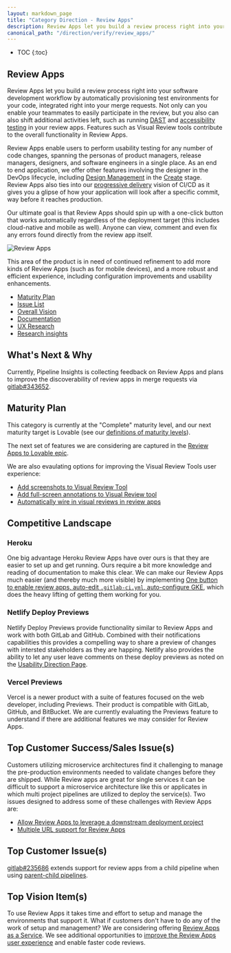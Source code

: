 ```yaml
---
layout: markdown_page
title: "Category Direction - Review Apps"
description: Review Apps let you build a review process right into your software development workflow by automatically provisioning test environments for your code. 
canonical_path: "/direction/verify/review_apps/"
---
```

 
- TOC
{:toc}
 
## Review Apps
 
Review Apps let you build a review process right into your software development workflow by automatically provisioning test environments for your code, integrated right into your merge requests. Not only can you enable your teammates to easily participate in the review, but you also can also shift additional activities left, such as running [DAST](/direction/secure/dynamic-analysis/dast/) and [accessibility testing](/direction/verify/accessiblity_testing) in your review apps. Features such as Visual Review tools contribute to the overall functionality in Review Apps. 
 
Review Apps enable users to perform usability testing for any number of code changes, spanning the personas of product managers, release managers, designers, and software engineers in a single place. As an end to end application, we offer other features involving the designer in the DevOps lifecycle, including [Design Management](https://about.gitlab.com/direction/create/design_management/) in the [Create](https://about.gitlab.com/direction/create/) stage. Review Apps also ties into our [progressive delivery](/direction/ops/#progressive-delivery-and-deployment) vision of CI/CD as it gives you a glipse of how  your application will look after a specific commit, way before it reaches production.

Our ultimate goal is that Review Apps should spin up with a one-click button that works automatically regardless of the deployment target (this includes cloud-native and mobile as well). Anyone can view, comment and even fix any errors found directly from the review app itself.
 
![Review Apps]( /images/direction/cicd/review-apps.png) 
 
This area of the product is in need of continued refinement to add more kinds of Review Apps (such as for mobile devices), and a more robust and efficient experience, including configuration improvements and usability enhancements.
 
- [Maturity Plan](#maturity-plan)
- [Issue List](https://gitlab.com/groups/gitlab-org/-/issues?scope=all&utf8=%E2%9C%93&state=opened&label_name[]=Category%3AReview%20Apps)
- [Overall Vision](/direction/ops/#release)
- [Documentation](https://docs.gitlab.com/ee/ci/review_apps/)
- [UX Research](https://gitlab.com/gitlab-org/ux-research/-/issues?scope=all&utf8=%E2%9C%93&state=all&label_name[]=Category%3AReview%20Apps) 
- [Research insights](https://gitlab.com/gitlab-org/uxr_insights/-/issues?scope=all&utf8=%E2%9C%93&state=all&label_name[]=Category%3AReview%20Apps)
 
## What's Next & Why

Currently, Pipeline Insights is collecting feedback on Review Apps and plans to improve the discoverability of review apps in merge requests via [gitlab#343652](https://gitlab.com/gitlab-org/gitlab/-/issues/343652). 

## Maturity Plan
 
This category is currently at the "Complete" maturity level, and our next maturity target is Lovable (see our [definitions of maturity levels](/direction/maturity/#maturity-plan)).

The next set of features we are considering are captured in the [Review Apps to Lovable epic](https://gitlab.com/groups/gitlab-org/-/epics/6943).

We are also evaulating options for improving the Visual Review Tools user experience: 
* [Add screenshots to Visual Review Tool](https://gitlab.com/groups/gitlab-org/-/epics/3085)
* [Add full-screen annotations to Visual Review tool](https://gitlab.com/gitlab-org/gitlab/issues/10762)
* [Automatically wire in visual reviews in review apps](https://gitlab.com/gitlab-org/gitlab/-/issues/35322)
 
## Competitive Landscape
 
### Heroku

One big advantage Heroku Review Apps have over ours is that they are easier to set up
and get running. Ours require a bit more knowledge and reading of documentation to make
this clear. We can make our Review Apps much easier (and thereby much more visible) by
implementing [One button to enable review apps, auto-edit `.gitlab-ci.yml`, auto-configure GKE](https://gitlab.com/groups/gitlab-org/-/epics/2349), which does the heavy lifting of getting them working for you.

### Netlify Deploy Previews

Netlify Deploy Previews provide functionality similar to Review Apps and work with both GitLab and GitHub. Combined with their notifications capabilities this provides a compelling way to share a preview of changes with intersted stakeholders as they are happing. Netlify also provides the ability to let any user leave comments on these deploy previews as noted on the [Usability Direction Page](/direction/verify/usability_testing/#netlify-deploy-previews).
 
### Vercel Previews

Vercel is a newer product with a suite of features focused on the web developer, including Previews. Their product is compatible with GitLab, GitHub, and BitBucket. We are currently evaluating the Previews feature to understand if there are additional features we may consider for Review Apps. 

## Top Customer Success/Sales Issue(s)
 
Customers utilizing microservice architectures find it challenging to manage the pre-production environments needed to validate changes before they are shipped. While Review apps are great for single services it can be difficult to support a microservice architecture like this or applicates in which multi project pipelines are utilized to deploy the service(s). Two issues designed to address some of these challenges with Review Apps are:
 
* [Allow Review Apps to leverage a downstream deployment project](https://gitlab.com/gitlab-org/gitlab/-/issues/13249)
* [Multiple URL support for Review Apps](https://gitlab.com/gitlab-org/gitlab/-/issues/276905)
 
## Top Customer Issue(s)

[gitlab#235686](https://gitlab.com/gitlab-org/gitlab/-/issues/235686) extends support for review apps from a child pipeline when using [parent-child pipelines](https://docs.gitlab.com/ee/ci/parent_child_pipelines.html).
 
## Top Vision Item(s)

To use Review Apps it takes time and effort to setup and manage the environments that support it. What if customers don't have to do any of the work of setup and management? We are considering offering [Review Apps as a Service](https://gitlab.com/groups/gitlab-org/-/epics/5919). We see additional opportunities to [improve the Review Apps user experience](https://gitlab.com/groups/gitlab-org/-/epics/5918) and enable faster code reviews. 

